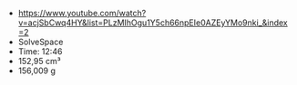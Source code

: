 * https://www.youtube.com/watch?v=acjSbCwq4HY&list=PLzMIhOgu1Y5ch66npEIe0AZEyYMo9nki_&index=2
* SolveSpace
* Time: 12:46
* 152,95 cm³
* 156,009 g
